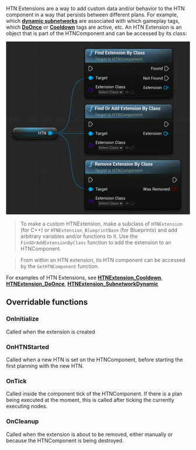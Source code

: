 HTN Extensions are a way to add custom data and/or behavior to the HTN component in a way that persists between different plans. For example, which [**dynamic subnetworks**](subnetwork-dynamic) are associated with which gameplay tags, which [**DoOnce**](node-reference?id=do-once-1) or [**Cooldown**](node-reference?id=cooldown-1) tags are active, etc. An HTN Extension is an object that is part of the HTNComponent and can be accessed by its class:

![HTN Extensions: Find, Add, Remove](_media/HTNExtensions_FindAddRemove.png ':size=800')

> To make a custom HTNExtension, make a subclass of `HTNExtension` (for C++) or `HTNExtension_BlueprintBase` (for Blueprints) and add arbitrary variables and/or functions to it. Use the `FindOrAddExtensionByClass` function to add the extension to an HTNComponent.

> From within an HTN extension, its HTN component can be accessed by the `GetHTNComponent` function.

For examples of HTN Extensions, see [**HTNExtension_Cooldown**](node-reference?id=cooldown-1), [**HTNExtension_DoOnce**](node-reference?id=do-once-1), [**HTNExtension_SubnetworkDynamic**](node-reference?id=subnetwork-dynamic)

## Overridable functions

### OnInitialize

Called when the extension is created

### OnHTNStarted

Called when a new HTN is set on the HTNComponent, before starting the first planning with the new HTN.

### OnTick

Called inside the component tick of the HTNComponent. If there is a plan being executed at the moment, this is called after ticking the currently executing nodes.

### OnCleanup

Called when the extension is about to be removed, either manually or because the HTNComponent is being destroyed.